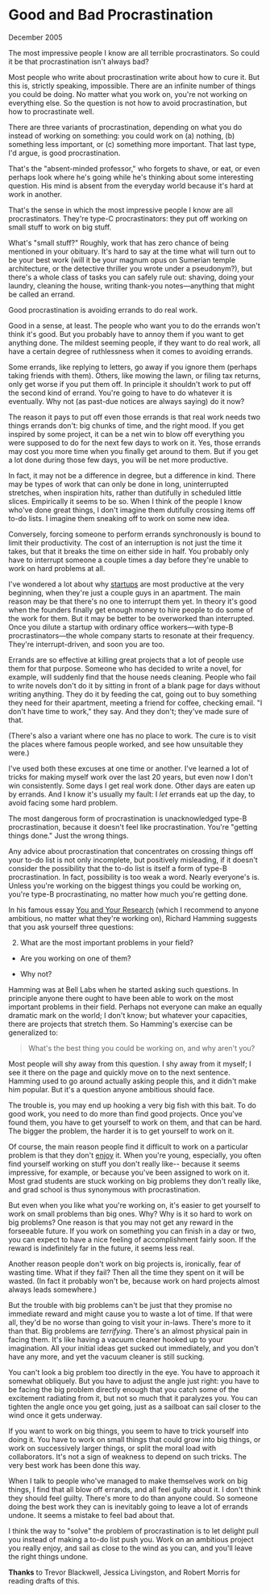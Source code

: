 # Good and Bad Procrastination

December 2005  
  
The most impressive people I know are all terrible procrastinators.
So could it be that procrastination isn't always bad?  
  
Most people who write about procrastination write about how to cure
it. But this is, strictly speaking, impossible. There are an
infinite number of things you could be doing. No matter what you
work on, you're not working on everything else. So the question
is not how to avoid procrastination, but how to procrastinate well.  
  
There are three variants of procrastination, depending on what you
do instead of working on something: you could work on (a) nothing,
(b) something less important, or (c) something more important. That
last type, I'd argue, is good procrastination.  
  
That's the "absent-minded professor," who forgets to shave, or eat,
or even perhaps look where he's going while he's thinking about
some interesting question. His mind is absent from the everyday
world because it's hard at work in another.  
  
That's the sense in which the most impressive people I know are all
procrastinators. They're type-C procrastinators: they put off
working on small stuff to work on big stuff.  
  
What's "small stuff?" Roughly, work that has zero chance of being
mentioned in your obituary. It's hard to say at the time what will
turn out to be your best work (will it be your magnum opus on
Sumerian temple architecture, or the detective thriller you wrote
under a pseudonym?), but there's a whole class of tasks you can
safely rule out: shaving, doing your laundry, cleaning the house,
writing thank-you notes—anything that might be called an errand.  
  
Good procrastination is avoiding errands to do real work.  
  
Good in a sense, at least. The people who want you to do the errands
won't think it's good. But you probably have to annoy them if you
want to get anything done. The mildest seeming people, if they
want to do real work, all have a certain degree of ruthlessness
when it comes to avoiding errands.  
  
Some errands, like replying to letters, go away if you
ignore them (perhaps taking friends with them). Others, like mowing
the lawn, or filing tax returns, only get worse if you put them
off. In principle it shouldn't work to put off the second kind of
errand. You're going to have to do whatever it is eventually. Why
not (as past-due notices are always saying) do it now?  
  
The reason it pays to put off even those errands is that real work
needs two things errands don't: big chunks of time, and the
right mood. If you get inspired by some project, it can be a net
win to blow off everything you were supposed to do for the next few
days to work on it. Yes, those errands may cost you more time when
you finally get around to them. But if you get a lot done during
those few days, you will be net more productive.  
  
In fact, it may not be a difference in degree, but a difference in
kind. There may be types of work that can only be done in long,
uninterrupted stretches, when inspiration hits, rather than dutifully
in scheduled little slices. Empirically it seems to be so. When
I think of the people I know who've done great things, I don't
imagine them dutifully crossing items off to-do lists. I imagine
them sneaking off to work on some new idea.  
  
Conversely, forcing someone to perform errands synchronously is
bound to limit their productivity. The cost of an interruption is
not just the time it takes, but that it breaks the time on either
side in half. You probably only have to interrupt someone a couple
times a day before they're unable to work on hard problems at all.  
  
I've wondered a lot about why 
[startups](start.html) are most productive at the
very beginning, when they're just a couple guys in an apartment.
The main reason may be that there's no one to interrupt them yet.
In theory it's good when the founders finally get enough money to
hire people to do some of the work for them. But it may be better
to be overworked than interrupted. Once you dilute a startup with
ordinary office workers—with type-B procrastinators—the whole
company starts to resonate at their frequency. They're interrupt-driven,
and soon you are too.  
  
Errands are so effective at killing great projects that a lot of
people use them for that purpose. Someone who has decided to write
a novel, for example, will suddenly find that the house needs
cleaning. People who fail to write novels don't do it by sitting
in front of a blank page for days without writing anything. They
do it by feeding the cat, going out to buy something they need for
their apartment, meeting a friend for coffee, checking email. "I
don't have time to work," they say. And they don't; they've made
sure of that.  
  
(There's also a variant where one has no place to work. The cure
is to visit the places where famous people worked, and see how
unsuitable they were.)  
  
I've used both these excuses at one time or another. I've learned
a lot of tricks for making myself work over the last 20 years, but
even now I don't win consistently. Some days I get real work done.
Other days are eaten up by errands. And I know it's usually my
fault: I *let* errands eat up the day, to avoid
facing some hard problem.  
  
The most dangerous form of procrastination is unacknowledged type-B
procrastination, because it doesn't feel like procrastination.
You're "getting things done." Just the wrong things.  
  
Any advice about procrastination that concentrates on crossing
things off your to-do list is not only incomplete, but positively
misleading, if it doesn't consider the possibility that the to-do
list is itself a form of type-B procrastination. In fact, possibility
is too weak a word. Nearly everyone's is. Unless you're working
on the biggest things you could be working on, you're type-B
procrastinating, no matter how much you're getting done.  
  
In his famous essay [You and Your Research](hamming.html) 
(which I recommend to
anyone ambitious, no matter what they're working on), Richard Hamming
suggests that you ask yourself three questions:


2.  What are the most important problems in your field?  
  
-  Are you working on one of them?  
  
-  Why not?





Hamming was at Bell Labs when he started asking such questions. In
principle anyone there ought to have been able to work on the most
important problems in their field. Perhaps not everyone can make
an equally dramatic mark on the world; I don't know; but whatever
your capacities, there are projects that stretch them. So Hamming's
exercise can be generalized to:

> 
>  What's the best thing you could be working on, and why aren't
>  you?
> 


Most people will shy away from this question. I shy away from it
myself; I see it there on the page and quickly move on to the next
sentence. Hamming used to go around actually asking people this,
and it didn't make him popular. But it's a question anyone ambitious
should face.  
  
The trouble is, you may end up hooking a very big fish with this
bait. To do good work, you need to do more than find good projects.
Once you've found them, you have to get yourself to work on them,
and that can be hard. The bigger the problem, the harder it is to
get yourself to work on it.  
  
Of course, the main reason people find it difficult to work on a
particular problem is that they don't 
[enjoy](hs.html) it. When you're young,
especially, you often find yourself working on stuff you don't
really like-- because it seems impressive, for example, or because
you've been assigned to work on it. Most grad students are stuck
working on big problems they don't really like, and grad school is
thus synonymous with procrastination.  
  
But even when you like what you're working on, it's easier to get
yourself to work on small problems than big ones. Why? Why is it
so hard to work on big problems? One reason is that you may not
get any reward in the forseeable future. If you work on something
you can finish in a day or two, you can expect to have a nice feeling
of accomplishment fairly soon. If the reward is indefinitely far
in the future, it seems less real.  
  
Another reason people don't work on big projects is, ironically,
fear of wasting time. What if they fail? Then all the time they
spent on it will be wasted. (In fact it probably won't be, because
work on hard projects almost always leads somewhere.)  
  
But the trouble with big problems can't be just that they promise
no immediate reward and might cause you to waste a lot of time. If
that were all, they'd be no worse than going to visit your in-laws.
There's more to it than that. Big problems are *terrifying*.
There's an almost physical pain in facing them. It's like having
a vacuum cleaner hooked up to your imagination. All your initial
ideas get sucked out immediately, and you don't have any more, and
yet the vacuum cleaner is still sucking.  
  
You can't look a big problem too directly in the eye. You have to
approach it somewhat obliquely. But you have to adjust the angle
just right: you have to be facing the big problem directly enough
that you catch some of the excitement radiating from it, but not
so much that it paralyzes you. You can tighten the angle once you
get going, just as a sailboat can sail closer to the wind once it
gets underway.  
  
If you want to work on big things, you seem to have to trick yourself
into doing it. You have to work on small things that could grow
into big things, or work on successively larger things, or split
the moral load with collaborators. It's not a sign of weakness to
depend on such tricks. The very best work has been done this way.  
  
When I talk to people who've managed to make themselves work on big
things, I find that all blow off errands, and all feel guilty about
it. I don't think they should feel guilty. There's more to do
than anyone could. So someone doing the best work they can is
inevitably going to leave a lot of errands undone. It seems a
mistake to feel bad about that.  
  
I think the way to "solve" the problem of procrastination is to let
delight pull you instead of making a to-do list push you. Work on
an ambitious project you really enjoy, and sail as close to the
wind as you can, and you'll leave the right things undone.  
  
  
  
  
  
**Thanks** to Trevor Blackwell, Jessica Livingston, and Robert
Morris for reading drafts of this.  
  
